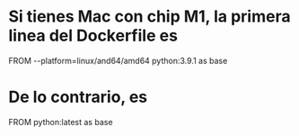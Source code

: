 # Si tienes Mac con chip M1, la primera linea del Dockerfile es
FROM --platform=linux/and64/amd64 python:3.9.1 as base

# De lo contrario, es
FROM python:latest as base